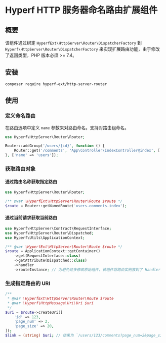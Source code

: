 # Hyperf HTTP 服务器命名路由扩展组件

## 概要

该组件通过绑定 `HyperfExt\HttpServer\Router\DispatcherFactory` 到 `Hyperf\HttpServer\Router\DispatcherFactory` 来实现扩展路由功能，由于修改了返回类型，PHP 版本必须 >= 7.4。

## 安装

```shell
composer require hyperf-ext/http-server-router
```

## 使用

### 定义命名路由

在路由选项中定义 `name` 参数来对路由命名，支持对路由组命名。

```php
use Hyperf\HttpServer\Router\Router;

Router::addGroup('/users/{id}', function () {
    Router::get('/comments', 'App\Controller\IndexController@index', ['name' => 'comments.index']); // 该路由名称将被组合为 `users.comments.index`
}, ['name' => 'users']);
```

### 获取路由对象

#### 通过路由名称获取指定路由

```php
use Hyperf\HttpServer\Router\Router;

/** @var \HyperfExt\HttpServer\Router\Route $route */
$route = Router::getNamedRoute('users.comments.index');
```

#### 通过当前请求获取当前路由

```php
use Hyperf\HttpServer\Contract\RequestInterface;
use Hyperf\HttpServer\Router\Dispatched;
use Hyperf\Utils\ApplicationContext;

/** @var \HyperfExt\HttpServer\Router\Route $route */
$route = ApplicationContext::getContainer()
    ->get(RequestInterface::class)
    ->getAttribute(Dispatched::class)
    ->handler
    ->routeInstance; // 为避免过多修改原始组件，该组件将路由实例放到了 Handler 中
```

### 生成指定路由的 URI

```php
/**
 * @var \HyperfExt\HttpServer\Router\Route $route
 * @var \Hyperf\HttpMessage\Uri\Uri $uri
 */
$uri = $route->createUri([
    'id' => 123,
    'page_num' => 2,
    'page_size' => 20,
]);
$link = (string) $uri; // 结果为 `/users/123/comments?page_num=2&page_size=20`
```
